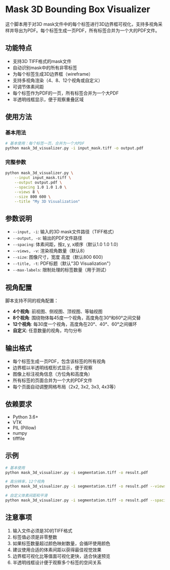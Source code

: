 # Mask 3D Bounding Box Visualizer

这个脚本用于对3D mask文件中的每个标签进行3D边界框可视化，支持多视角采样并导出为PDF。每个标签生成一页PDF，所有标签合并为一个大的PDF文件。

## 功能特点

- 支持3D TIFF格式的mask文件
- 自动识别mask中的所有非零标签
- 为每个标签生成3D边界框（wireframe）
- 支持多视角渲染（4、8、12个视角或自定义）
- 可调节体素间距
- 每个标签作为PDF的一页，所有标签合并为一个大PDF
- 半透明线框显示，便于观察重叠区域

## 使用方法

### 基本用法

```bash
# 基本使用：每个标签一页，合并为一个大PDF
python mask_3d_visualizer.py -i input_mask.tiff -o output.pdf
```

### 完整参数

```bash
python mask_3d_visualizer.py \
    --input input_mask.tiff \
    --output output.pdf \
    --spacing 1.0 1.0 1.0 \
    --views 8 \
    --size 800 600 \
    --title "My 3D Visualization"
```

## 参数说明

- `--input, -i`: 输入的3D mask文件路径（TIFF格式）
- `--output, -o`: 输出的PDF文件路径
- `--spacing`: 体素间距，按z, y, x顺序（默认1.0 1.0 1.0）
- `--views, -v`: 渲染视角数量（默认8）
- `--size`: 图像尺寸，宽度 高度（默认800 600）
- `--title, -t`: PDF标题（默认"3D Visualization"）
- `--max-labels`: 限制处理的标签数量（用于测试）

## 视角配置

脚本支持不同的视角配置：

- **4个视角**: 前视图、侧视图、顶视图、等轴视图
- **8个视角**: 围绕物体每45度一个视角，高度角在30°和60°之间交替
- **12个视角**: 每30度一个视角，高度角在20°、40°、60°之间循环
- **自定义**: 任意数量的视角，均匀分布

## 输出格式

- 每个标签生成一页PDF，包含该标签的所有视角
- 边界框以半透明线框形式显示，便于观察
- 图像上标注视角信息（方位角和高度角）
- 所有标签的页面合并为一个大的PDF文件
- 每个页面自动调整网格布局（2x2, 3x2, 3x3, 4x3等）

## 依赖要求

- Python 3.6+
- VTK
- PIL (Pillow)
- numpy
- tifffile

## 示例

```bash
# 基本使用
python mask_3d_visualizer.py -i segmentation.tiff -o result.pdf

# 高分辨率，12个视角
python mask_3d_visualizer.py -i segmentation.tiff -o result.pdf --views 12 --size 1200 900

# 自定义体素间距和平滑
python mask_3d_visualizer.py -i segmentation.tiff -o result.pdf --spacing 0.5 0.5 1.0 --smooth 50
```

## 注意事项

1. 输入文件必须是3D的TIFF格式
2. 标签值必须是非零整数
3. 如果标签数量超过颜色映射数量，会循环使用颜色
4. 建议使用合适的体素间距以获得最佳视觉效果
5. 边界框可视化比等值面可视化更快，适合快速预览
6. 半透明线框设计便于观察多个标签的空间关系
